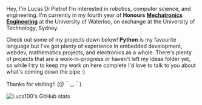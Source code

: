 Hey, I’m Lucas Di Pietro! I’m interested in robotics, computer science, and engineering. I'm currently in my fourth year of **Honours** [**Mechatronics Engineering**](https://uwaterloo.ca/future-students/programs/mechatronics-engineering) at the University of Waterloo, on exchange at the University of Technology, Sydney.

Check out some of my projects down below! **Python** is my favourite language but I've got plenty of experience in embedded development, webdev, mathematics projects, and electronics as a whole. There's plenty of projects that are a work-in-progress or haven't left my ideas folder yet, so while I try to keep my work on here complete I'd love to talk to you about what's coming down the pipe :)

Thanks for visiting!! (＠＾◡＾)

![Lucs100's GitHub stats](https://github-readme-stats.vercel.app/api?username=lucs100&show_icons=true&theme=transparent&count_private=true&hide_rank=true&include_all_commits=true)
